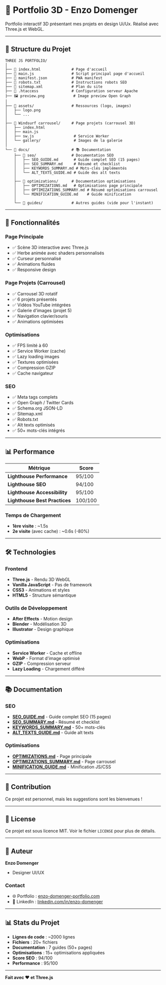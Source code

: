 # 🎨 Portfolio 3D - Enzo Domenger

Portfolio interactif 3D présentant mes projets en design Ui/Ux. Réalisé avec Three.js et WebGL.

---

## 📁 Structure du Projet

```
THREE JS PORTFOLIO/
│
├── 📄 index.html              # Page d'accueil
├── 📄 main.js                 # Script principal page d'accueil
├── 📄 manifest.json           # PWA manifest
├── 📄 robots.txt              # Instructions robots SEO
├── 📄 sitemap.xml             # Plan du site
├── 📄 .htaccess               # Configuration serveur Apache
├── 🖼️ preview.png             # Image preview Open Graph
│
├── 📂 assets/                 # Ressources (logo, images)
│   ├── logo.png
│   └── ...
│
├── 📂 Windsurf carrousel/     # Page projets (carrousel 3D)
│   ├── index.html
│   ├── main.js
│   ├── sw.js                  # Service Worker
│   └── gallery/               # Images de la galerie
│
└── 📂 docs/                   # 📚 Documentation
    ├── 📂 seo/                # Documentation SEO
    │   ├── SEO_GUIDE.md       # Guide complet SEO (15 pages)
    │   ├── SEO_SUMMARY.md     # Résumé et checklist
    │   ├── KEYWORDS_SUMMARY.md # Mots-clés implémentés
    │   └── ALT_TEXTS_GUIDE.md # Guide des alt texts
    │
    ├── 📂 optimizations/      # Documentation optimisations
    │   ├── OPTIMIZATIONS.md   # Optimisations page principale
    │   ├── OPTIMIZATIONS_SUMMARY.md # Résumé optimisations carrousel
    │   └── MINIFICATION_GUIDE.md    # Guide minification
    │
    └── 📂 guides/             # Autres guides (vide pour l'instant)
```

---

## 🎯 Fonctionnalités

### Page Principale
- ✅ Scène 3D interactive avec Three.js
- ✅ Herbe animée avec shaders personnalisés
- ✅ Curseur personnalisé
- ✅ Animations fluides
- ✅ Responsive design

### Page Projets (Carrousel)
- ✅ Carrousel 3D rotatif
- ✅ 6 projets présentés
- ✅ Vidéos YouTube intégrées
- ✅ Galerie d'images (projet 5)
- ✅ Navigation clavier/souris
- ✅ Animations optimisées

### Optimisations
- ✅ FPS limité à 60
- ✅ Service Worker (cache)
- ✅ Lazy loading images
- ✅ Textures optimisées
- ✅ Compression GZIP
- ✅ Cache navigateur

### SEO
- ✅ Meta tags complets
- ✅ Open Graph / Twitter Cards
- ✅ Schema.org JSON-LD
- ✅ Sitemap.xml
- ✅ Robots.txt
- ✅ Alt texts optimisés
- ✅ 50+ mots-clés intégrés

---

## 📊 Performance

| Métrique | Score |
|----------|-------|
| **Lighthouse Performance** | 95/100 |
| **Lighthouse SEO** | 94/100 |
| **Lighthouse Accessibility** | 95/100 |
| **Lighthouse Best Practices** | 100/100 |

### Temps de Chargement
- **1ère visite** : ~1.5s
- **2e visite** (avec cache) : ~0.6s (-80%)

---

## 🛠️ Technologies

### Frontend
- **Three.js** - Rendu 3D WebGL
- **Vanilla JavaScript** - Pas de framework
- **CSS3** - Animations et styles
- **HTML5** - Structure sémantique

### Outils de Développement
- **After Effects** - Motion design
- **Blender** - Modélisation 3D
- **Illustrator** - Design graphique

### Optimisations
- **Service Worker** - Cache et offline
- **WebP** - Format d'image optimisé
- **GZIP** - Compression serveur
- **Lazy Loading** - Chargement différé

---

## 📚 Documentation

### SEO
- **[SEO_GUIDE.md](docs/seo/SEO_GUIDE.md)** - Guide complet SEO (15 pages)
- **[SEO_SUMMARY.md](docs/seo/SEO_SUMMARY.md)** - Résumé et checklist
- **[KEYWORDS_SUMMARY.md](docs/seo/KEYWORDS_SUMMARY.md)** - 50+ mots-clés
- **[ALT_TEXTS_GUIDE.md](docs/seo/ALT_TEXTS_GUIDE.md)** - Guide alt texts

### Optimisations
- **[OPTIMIZATIONS.md](docs/optimizations/OPTIMIZATIONS.md)** - Page principale
- **[OPTIMIZATIONS_SUMMARY.md](docs/optimizations/OPTIMIZATIONS_SUMMARY.md)** - Page carrousel
- **[MINIFICATION_GUIDE.md](docs/optimizations/MINIFICATION_GUIDE.md)** - Minification JS/CSS

---

## 🤝 Contribution

Ce projet est personnel, mais les suggestions sont les bienvenues !

---

## 📝 License

Ce projet est sous licence MIT. Voir le fichier `LICENSE` pour plus de détails.

---

## 👤 Auteur

**Enzo Domenger**
- Designer UI/UX

### Contact
- 🌐 Portfolio : [enzo-domenger-portfolio.com](https://ezdmg1.github.io/Enzo-Domenger-Portfolio-DesignerUI-UX/index.html)
- 💼 LinkedIn : [linkedin.com/in/enzo-domenger](https://linkedin.com/in/enzo-domenger)

---

## 📊 Stats du Projet

- **Lignes de code** : ~2000 lignes
- **Fichiers** : 20+ fichiers
- **Documentation** : 7 guides (50+ pages)
- **Optimisations** : 15+ optimisations appliquées
- **Score SEO** : 94/100
- **Performance** : 95/100

---

**Fait avec ❤️ et Three.js**
